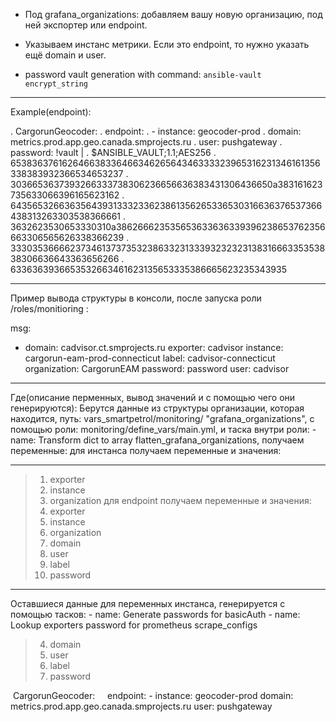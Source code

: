 - Под grafana_organizations:
добавляем вашу новую организацию, под ней экспортер или endpoint.

- Указываем инстанс метрики. Если это endpoint, то нужно указать ещё domain и user.

- password vault generation with command: `ansible-vault encrypt_string`
---
Example(endpoint): 

  . CargorunGeocoder:
     . endpoint:
       . - instance: geocoder-prod
        . domain: metrics.prod.app.geo.canada.smprojects.ru
         . user: pushgateway
         . password: !vault |
             . $ANSIBLE_VAULT;1.1;AES256
             . 65383637616264663833646634626564346333323965316231346161356338383932366534653237
             . 3036653637393266333738306236656636383431306436650a383161623735633066396165623162
             . 64356532663635643931333233623861356265336530316636376537366438313263303538366661
             . 3632623530653330310a386266623535653633636339396238653762356663306565626338366239
             . 33303536666237346137373532386332313339323232313831666335353838306636643363656266
             . 6336363936653532663461623135653335386665623235343935

---
Пример вывода структуры в консоли, после запуска роли /roles/monitioring :

  msg:
  - domain: cadvisor.ct.smprojects.ru
    exporter: cadvisor
    instance: cargorun-eam-prod-connecticut
    label: cadvisor-connecticut
    organization: CargorunEAM
    password: password
    user: cadvisor

---
Где(описание перменных, вывод значений и с помощью чего они генерируются):
Берутся данные из структуры организации, которая находится, путь: vars_smartpetrol/monitoring/ "grafana_organizations", 
c помощью роли: monitoring/define_vars/main.yml, и таска внутри роли: - name: Transform dict to array flatten_grafana_organizations,
получаем переменные:
для инстанса получаем переменные и значения:

---
> 1. exporter 
> 2. instance
> 3. organization
для endpoint получаем переменные и значения:
> 1. exporter 
> 2. instance
> 3. organization
> 4. domain 
> 5. user
> 6. label
> 7. password

---
Оставшиеся данные для переменных инстанса, генерируется с помощью тасков:
    - name: Generate passwords for basicAuth
    - name: Lookup exporters password for prometheus scrape_configs
> 4. domain 
> 5. user
> 6. label
> 7. password




<p>
&nbsp;CargorunGeocoder:
&nbsp;&nbsp;&nbsp;&nbsp;endpoint:
      - instance: geocoder-prod
        domain: metrics.prod.app.geo.canada.smprojects.ru
        user: pushgateway</p>